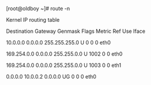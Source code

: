 \[root@oldboy ~\]\# route -n

Kernel IP routing table

Destination Gateway Genmask Flags Metric Ref Use Iface

10.0.0.0 0.0.0.0 255.255.255.0 U 0 0 0 eth0

169.254.0.0 0.0.0.0 255.255.0.0 U 1002 0 0 eth0

169.254.0.0 0.0.0.0 255.255.0.0 U 1003 0 0 eth1

0.0.0.0 10.0.0.2 0.0.0.0 UG 0 0 0 eth0

